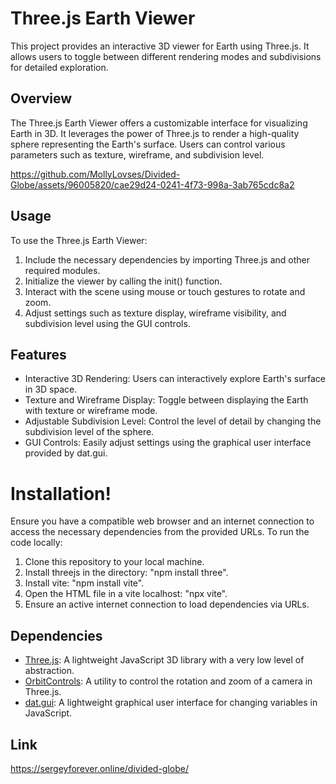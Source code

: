 # Three.js Earth Viewer

This project provides an interactive 3D viewer for Earth using Three.js. It allows users to toggle between different rendering modes and subdivisions for detailed exploration.

## Overview

The Three.js Earth Viewer offers a customizable interface for visualizing Earth in 3D. It leverages the power of Three.js to render a high-quality sphere representing the Earth's surface. Users can control various parameters such as texture, wireframe, and subdivision level.


https://github.com/MollyLovses/Divided-Globe/assets/96005820/cae29d24-0241-4f73-998a-3ab765cdc8a2


## Usage

To use the Three.js Earth Viewer:

1. Include the necessary dependencies by importing Three.js and other required modules.
2. Initialize the viewer by calling the init() function.
3. Interact with the scene using mouse or touch gestures to rotate and zoom.
4. Adjust settings such as texture display, wireframe visibility, and subdivision level using the GUI controls.

## Features

- Interactive 3D Rendering: Users can interactively explore Earth's surface in 3D space.
- Texture and Wireframe Display: Toggle between displaying the Earth with texture or wireframe mode.
- Adjustable Subdivision Level: Control the level of detail by changing the subdivision level of the sphere.
- GUI Controls: Easily adjust settings using the graphical user interface provided by dat.gui.

# Installation!

Ensure you have a compatible web browser and an internet connection to access the necessary dependencies from the provided URLs. To run the code locally:

1. Clone this repository to your local machine.
2. Install threejs in the directory: "npm install three".
3. Install vite: "npm install vite".
4. Open the HTML file in a vite localhost: "npx vite".
5. Ensure an active internet connection to load dependencies via URLs.

## Dependencies

- [Three.js](https://threejs.org/): A lightweight JavaScript 3D library with a very low level of abstraction.
- [OrbitControls](https://threejs.org/docs/#examples/en/controls/OrbitControls): A utility to control the rotation and zoom of a camera in Three.js.
- [dat.gui](https://github.com/dataarts/dat.gui): A lightweight graphical user interface for changing variables in JavaScript.

## Link

https://sergeyforever.online/divided-globe/
